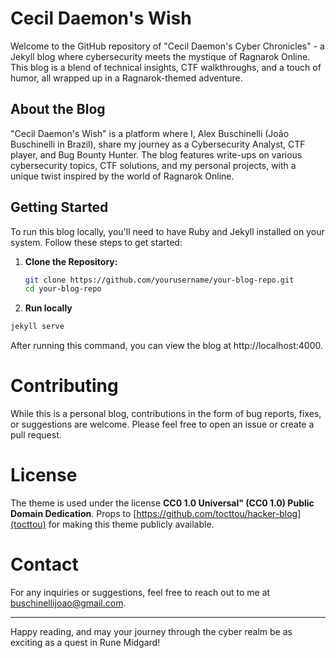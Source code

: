 # Cecil Daemon's Wish

Welcome to the GitHub repository of "Cecil Daemon's Cyber Chronicles" - a Jekyll blog where cybersecurity meets the mystique of Ragnarok Online. This blog is a blend of technical insights, CTF walkthroughs, and a touch of humor, all wrapped up in a Ragnarok-themed adventure.

## About the Blog

"Cecil Daemon's Wish" is a platform where I, Alex Buschinelli (João Buschinelli in Brazil), share my journey as a Cybersecurity Analyst, CTF player, and Bug Bounty Hunter. The blog features write-ups on various cybersecurity topics, CTF solutions, and my personal projects, with a unique twist inspired by the world of Ragnarok Online.

## Getting Started

To run this blog locally, you'll need to have Ruby and Jekyll installed on your system. Follow these steps to get started:

1. **Clone the Repository:**

   ```bash
   git clone https://github.com/yourusername/your-blog-repo.git
   cd your-blog-repo
   ```

2. **Run locally**
```bash
jekyll serve
```

After running this command, you can view the blog at http://localhost:4000.

# Contributing

While this is a personal blog, contributions in the form of bug reports, fixes, or suggestions are welcome. Please feel free to open an issue or create a pull request.

# License

The theme is used under the license **CC0 1.0 Universal" (CC0 1.0) Public Domain Dedication**. Props to [https://github.com/tocttou/hacker-blog](tocttou) for making this theme publicly available.

# Contact

For any inquiries or suggestions, feel free to reach out to me at buschinellijoao@gmail.com.

----------------

Happy reading, and may your journey through the cyber realm be as exciting as a quest in Rune Midgard!